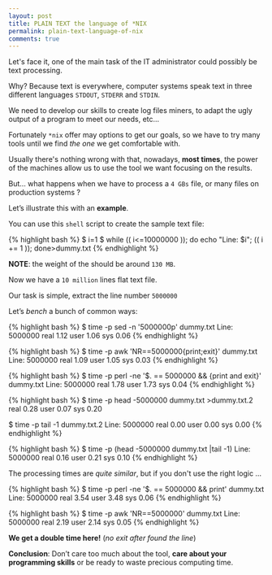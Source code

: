 ```yaml
---
layout: post
title: PLAIN TEXT the language of *NIX
permalink: plain-text-language-of-nix
comments: true
---
```


Let's face it, one of the main task of the IT administrator could possibly be text processing.

Why? Because text is everywhere, computer systems speak text in three different languages `STDOUT`, `STDERR` and `STDIN`.

We need to develop our skills to create log files miners, to adapt the ugly output of a program to meet our needs, etc...

Fortunately `*nix` offer may options to get our goals, so we have to try many tools until we find *the one* we get comfortable with.

Usually there's nothing wrong with that, nowadays, **most times**, the power of the machines allow us to use the tool we want focusing on the results.

But... what happens when we have to process a `4 GBs` file, or many files on production systems ?

Let’s illustrate this with an **example**.

You can use this `shell` script to create the sample text file:

{% highlight bash %}
$ i=1
$ while (( i<=10000000 )); do echo "Line: $i"; (( i += 1 )); done>dummy.txt
{% endhighlight %}

**NOTE**: the weight of the should be around `130 MB`.

Now we have a `10 million` lines flat text file.

Our task is simple, extract the line number `5000000`

Let’s *bench* a bunch of common ways:

{% highlight bash %}
$ time -p sed -n '5000000p' dummy.txt
Line: 5000000
real 1.12
user 1.06
sys 0.06
{% endhighlight %}

{% highlight bash %}
$ time -p awk 'NR==5000000{print;exit}' dummy.txt
Line: 5000000
real 1.09
user 1.05
sys 0.03
{% endhighlight %}

{% highlight bash %}
$ time -p perl -ne '$. == 5000000 && {print and exit}' dummy.txt
Line: 5000000
real 1.78
user 1.73
sys 0.04
{% endhighlight %}

{% highlight bash %}
$ time -p head -5000000 dummy.txt >dummy.txt.2
real 0.28
user 0.07
sys 0.20

$ time -p tail -1 dummy.txt.2
Line: 5000000
real 0.00
user 0.00
sys 0.00
{% endhighlight %}

{% highlight bash %}
$ time -p (head -5000000 dummy.txt |tail -1)
Line: 5000000
real 0.16
user 0.21
sys 0.10
{% endhighlight %}

The processing times are *quite similar*, but if you don't use the right logic …

{% highlight bash %}
$ time -p perl -ne '$. == 5000000 && print' dummy.txt
Line: 5000000
real 3.54
user 3.48
sys 0.06
{% endhighlight %}

{% highlight bash %}
$ time -p awk 'NR==5000000' dummy.txt
Line: 5000000
real 2.19
user 2.14
sys 0.05
{% endhighlight %}

**We get a double time here!** (*no exit after found the line*)

**Conclusion**: Don’t care too much about the tool, **care about your programming skills** or be ready to waste precious computing time.
